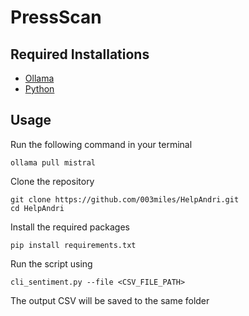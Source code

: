 # PressScan
## Required Installations
- [Ollama](https://ollama.com/download)
- [Python](https://www.python.org/downloads/)

## Usage
Run the following command in your terminal
```
ollama pull mistral
```

Clone the repository
```
git clone https://github.com/003miles/HelpAndri.git
cd HelpAndri
```

Install the required packages
```
pip install requirements.txt
```

Run the script using
```
cli_sentiment.py --file <CSV_FILE_PATH>
```

The output CSV will be saved to the same folder
